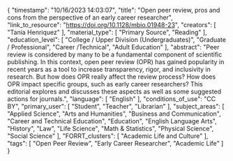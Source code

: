 {
    "timestamp": "10/16/2023 14:03:07",
    "title": "Open peer review, pros and cons from the perspective of an early career researcher",
    "link_to_resource": "https://doi.org/10.1128/mbio.01948-23",
    "creators": [
        "Tania Henriquez"
    ],
    "material_type": [
        "Primary Source",
        "Reading"
    ],
    "education_level": [
        "College / Upper Division (Undergraduates)",
        "Graduate / Professional",
        "Career /Technical",
        "Adult Education"
    ],
    "abstract": "Peer review is considered by many to be a fundamental component of scientific publishing. In this context, open peer review (OPR) has gained popularity in recent years as a tool to increase transparency, rigor, and inclusivity in research. But how does OPR really affect the review process? How does OPR impact specific groups, such as early career researchers? This editorial explores and discusses these aspects as well as some suggested actions for journals.",
    "language": [
        "English"
    ],
    "conditions_of_use": "CC BY",
    "primary_user": [
        "Student",
        "Teacher",
        "Librarian"
    ],
    "subject_areas": [
        "Applied Science",
        "Arts and Humanities",
        "Business and Communication",
        "Career and Technical Education",
        "Education",
        "English Language Arts",
        "History",
        "Law",
        "Life Science",
        "Math & Statistics",
        "Physical Science",
        "Social Science"
    ],
    "FORRT_clusters": [
        "Academic Life and Culture"
    ],
    "tags": [
        "Open Peer Review",
        "Early Career Researcher",
        "Academic Life"
    ]
}